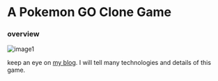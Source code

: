 # A Pokemon GO Clone Game

### overview

![image1](http://www.setsuodu.com/images/github/pokemon_readme_01.jpg)

keep an eye on [my blog](http://blog.csdn.net/mseol/article/details/53463981). I will tell many technologies and details of this game.
